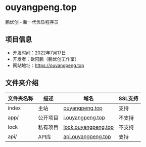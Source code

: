 # ouyangpeng.top

鹏优创 - 新一代优质程序员

## 项目信息

- 开发时间：2022年7月17日
- 开发者：欧阳鹏（鹏优创工作室）
- 网站地址：https://ouyangpeng.top

## 文件夹介绍

| 文件夹名称 | 描述     | 域名                                              | SSL支持 |
| ---------- | -------- | ------------------------------------------------- | ------- |
| index      | 主站     | [ouyangpeng.top](https://ouyangpeng.top)          | 支持    |
| app/       | 公开项目 | [i.ouyangpeng.top](http://i.ouyangpeng.top)       | 不支持  |
| lock       | 私有项目 | [lock.ouyangpeng.top](http://lock.ouyangpeng.top) | 不支持  |
| api/       | API库    | [api.ouyangpeng.top](https://api.ouyangpeng.top)  | 支持    |
